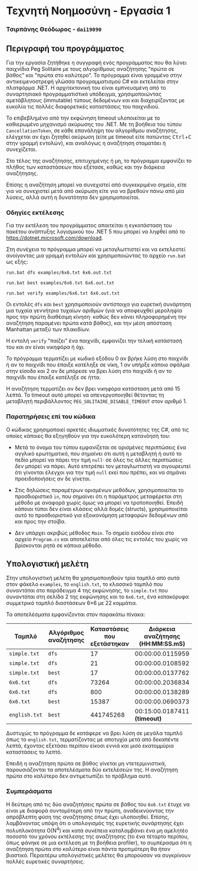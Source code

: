 # Τεχνητή Νοημοσύνη - Εργασία 1

### Τσιρπάνης Θεόδωρος - `dai19090`

## Περιγραφή του προγράμματος

Για την εργασία ζητήθηκε η συγγραφή ενός προγράμματος που θα λύνει παιχνίδια Peg Solitaire με τους αλγορίθμους αναζήτησης "πρώτα σε βάθος" και "πρώτα στο καλύτερο". Το πρόγραμμα είναι γραμμένο στην αντικειμενοστρεφή γλώσσα προγραμματισμού C# και εκτελείται στην πλατφόρμα .NET. Η αρχιτεκτονική του είναι εμπνευσμένη από το συναρτησιακό προγραμματιστικό υπόδειγμα, χρησιμοποιώντας αμετάβλητους (immutable) τύπους δεδομένων και και διαχειρίζοντας με ευκολία τις πολλές διαφορετικές καταστάσεις του παιχνιδιού.

Το επιβεβλημένο από την εκφώνηση timeout υλοποιείται με το καθιερωμένο μηχανισμό ακύρωσης του .NET. Με τη βοήθεια του τύπου `CancellationToken`, σε κάθε επανάληψη του αλγορίθμου αναζήτησης, ελέγχεται αν έχει ζητηθεί ακύρωση (είτε με timeout είτε πατώντας <kbd>Ctrl</kbd>+<kbd>C</kbd> στην γραμμή εντολών), και αναλόγως η αναζήτηση σταματάει ή συνεχίζεται.

Στο τέλος της αναζήτησης, επιτυχημένης ή μη, το πρόγραμμα εμφανίζει το πλήθος των καταστάσεων που εξέτασε, καθώς και την διάρκεια αναζήτησης.

Επίσης η αναζήτηση μπορεί να συνεχιστεί από συγκεκριμένο σημείο, είτε για να συνεχιστεί μετά από ακύρωση είτε για να βρεθούν πάνω από μία λύσεις, αλλά αυτή η δυνατότητα δεν χρησιμοποιείται.

### Οδηγίες εκτέλεσης

Για την εκτέλεση του προγράμματος απαιτείται η εγκατάσταση του πακέτου ανάπτυξης λογισμικού του .NET 5 που μπορεί να ληφθεί από το https://dotnet.microsoft.com/download.

Στη συνέχεια το πρόγραμμα μπορεί να μεταγλωττιστεί και να εκτελεστεί ανοίγοντας μια γραμμή εντολών και χρησιμοποιώντας το αρχείο `run.bat` ως εξής:

```
run.bat dfs examples/6x6.txt 6x6.out.txt

run.bat best examples/6x6.txt 6x6.out.txt

run.bat verify examples/6x6.txt 6x6.out.txt
```

Οι εντολές `dfs` και `best` χρησιμοποιούν αντίστοιχα για ευρετική συνάρτηση μια τυχαία γεννήτρια τυχαίων αριθμών (για να αποφευχθεί μεροληψία προς την πρώτη διαθέσιμη κίνηση· καθώς δεν κάνει πληροφορημένη την αναζήτηση παραμένει πρώτα κατά βάθος), και την μέση απόσταση Manhattan μεταξύ των πλακιδίων.

Η εντολή `verify` "παίζει" ένα παιχνίδι, εμφανίζει την τελική κατάστασή του και αν είναι νικηφόρα ή όχι.

Το πρόγραμμα τερματίζει με κωδικό εξόδου 0 αν βρήκε λύση στο παιχνίδι ή αν το παιχνίδι που έπαιξε κατέληξε σε νίκη, 1 αν υπήρξε κάποιο σφάλμα στην είσοδο και 2 αν δε μπόρεσε να βρει λύση στο παιχνίδι ή αν το παιχνίδι που έπαιξε κατέληξε σε ήττα.

Η αναζήτηση τερματίζει αν δεν βρει νικηφόρα κατάσταση μετά από 15 λεπτά. Το timeout αυτό μπορεί να απενεργοποιηθεί θέτοντας τη μεταβλητή περιβάλλοντος `PEG_SOLITAIRE_DISABLE_TIMEOUT` στον αριθμό 1.

### Παρατηρήσεις επί του κώδικα

Ο κώδικας χρησιμοποιεί αρκετές ιδιωματικές δυνατότητες της C#, από τις οποίες κάποιες θα εξηγηθούν για την ευκολότερη κατανόησή του:

* Μετά το όνομα του τύπου εμφανίζεται σε ορισμένες περιπτώσεις ένα αγγλικό ερωτηματικό, που σημαίνει ότι αυτή η μεταβλητή ή αυτό το πεδίο μπορεί να πάρει την τιμή `null`· σε όλες τις άλλες περιπτώσεις _δεν_ μπορεί να πάρει. Αυτό επιτρέπει τον μεταγλωττιστή να σιγουρευτεί ότι γίνονται έλεγχοι για την τιμή `null` εκεί που πρέπει, και να σημάνει προειδοποιήσεις αν δε γίνεται.

* Στις δηλώσεις παραμέτρων ορισμένων μεθόδων, χρησιμοποιείται το προσδιοριστικό `in`, που σημαίνει ότι η παράμετρος μεταφέρεται στη μέθοδο με αναφορά χωρίς όμως να μπορεί να τροποποιηθεί. Επειδή κάποιοι τύποι δεν είναι κλάσεις αλλά δομές (structs), χρησιμοποιείται αυτό το προσδιοριστικό για εξοικονόμηση μεταφορών δεδομένων από και προς την στοίβα.

* Δεν υπάρχει ακριβώς μέθοδος `Main`. Το σημείο εισόδου είναι στο αρχείο `Program.cs` και αποτελείται από όλες τις εντολές του χωρίς να βρίσκονται ρητά σε κάποια μέθοδο.

## Υπολογιστική μελέτη

Στην υπολογιστική μελέτη θα χρησιμοποιηθούν τρία ταμπλό από αυτά στον φάκελο `examples`, το `english.txt`, το κλασσικό ταμπλό που συναντάται στο παράδειγμα 4 της εκφώνησης, το `simple.txt` που συναντάται στη σελίδα 2 της εκφώνησης και το `6x6.txt`, ένα κατακόρυφα συμμετρικό ταμπλό διαστάσεων 6×6 με 22 κομμάτια.

Τα αποτελέσματα εμφανίζονται στον παρακάτω πίνακα:

|Ταμπλό|Αλγόριθμος αναζήτησης|Καταστάσεις που εξετάστηκαν|Διάρκεια αναζήτησης (HH:MM:SS.mS)|
|------|---------------------|---------------------------|----------------------------------------|
|`simple.txt`|`dfs`|17|00:00:00.0115959|
|`simple.txt`|`dfs`|21|00:00:00.0108592|
|`simple.txt`|`best`|17|00:00:00.0137762|
|`6x6.txt`|`dfs`|73264|00:00:00.2036834|
|`6x6.txt`|`dfs`|800|00:00:00.0138289|
|`6x6.txt`|`best`|15387|00:00:00.0690373|
|`english.txt`|`best`|441745268|00:15:00.0187411 __(timeout)__|

Δυστυχώς το πρόγραμμα δε κατάφερε να βρει λύση σε μεγάλα ταμπλό όπως το `english.txt`, τερματίζοντας με αποτυχία μετά από δεκαπέντε λεπτά, έχοντας εξετάσει περίπου είκοσι εννιά και μισό εκατομμύρια καταστάσεις το λεπτό.

Επειδή η αναζήτηση πρώτα σε βάθος γίνεται μη ντετερμινιστικά, παρουσιάζονται τα αποτελέσματα δύο εκτελέσεών της. Η αναζήτηση πρώτα στο καλύτερο δεν αντιμετωπίζει το πρόβλημα αυτό.

### Συμπεράσματα

Η δεύτερη από τις δύο αναζητήσεις πρώτα σε βάθος του `6x6.txt` έτυχε να είναι με διαφορά συντομότερη από την πρώτη, αναδεικνύοντας την απρόβλεπτη φύση της αναζήτησης όπως έχει υλοποιηθεί. Επίσης, λαμβάνοντας υπόψη ότι ο υπολογισμός της ευρετικής συνάρτησης έχει πολυπλοκότητα O(N<sup>4</sup>) και κατά συνέπεια καταλαμβάνει ένα μη αμελητέο ποσοστό του χρόνου εκτέλεσης της αναζήτησης (το ένα τέταρτο περίπου, όπως φάνηκε σε μια εκτέλεση με τη βοήθεια profiler), το συμπέρασμα ότι η αναζήτηση πρώτα στο καλύτερο είναι πάντα προτιμότερη θα ήταν βιαστικό. Περαιτέρω υπολογιστικές μελέτες θα μπορούσαν να συγκρίνουν πολλές ευρετικές συναρτήσεις.

